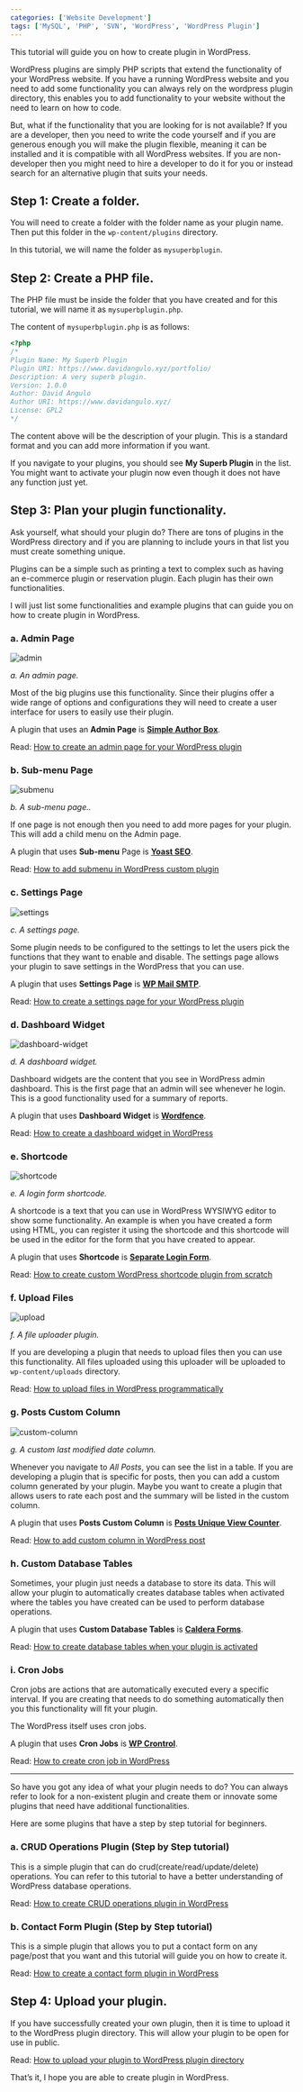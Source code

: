 ```yaml
---
categories: ['Website Development']
tags: ['MySQL', 'PHP', 'SVN', 'WordPress', 'WordPress Plugin']
---
```

This tutorial will guide you on how to create plugin in WordPress.

WordPress plugins are simply PHP scripts that extend the functionality of your WordPress website. If you have a running WordPress website and you need to add some functionality you can always rely on the wordpress plugin directory, this enables you to add functionality to your website without the need to learn on how to code.

But, what if the functionality that you are looking for is not available? If you are a developer, then you need to write the code yourself and if you are generous enough you will make the plugin flexible, meaning it can be installed and it is compatible with all WordPress websites. If you are non-developer then you might need to hire a developer to do it for you or instead search for an alternative plugin that suits your needs.

## Step 1: Create a folder.
You will need to create a folder with the folder name as your plugin name. Then put this folder in the `wp-content/plugins` directory.

In this tutorial, we will name the folder as `mysuperbplugin`.

## Step 2: Create a PHP file.
The PHP file must be inside the folder that you have created and for this tutorial, we will name it as `mysuperbplugin.php`.

The content of `mysuperbplugin.php` is as follows:

```php
<?php
/*
Plugin Name: My Superb Plugin
Plugin URI: https://www.davidangulo.xyz/portfolio/
Description: A very superb plugin.
Version: 1.0.0
Author: David Angulo
Author URI: https://www.davidangulo.xyz/
License: GPL2
*/
```

The content above will be the description of your plugin. This is a standard format and you can add more information if you want.

If you navigate to your plugins, you should see **My Superb Plugin** in the list. You might want to activate your plugin now even though it does not have any function just yet.

## Step 3: Plan your plugin functionality.
Ask yourself, what should your plugin do? There are tons of plugins in the WordPress directory and if you are planning to include yours in that list you must create something unique.

Plugins can be a simple such as printing a text to complex such as having an e-commerce plugin or reservation plugin. Each plugin has their own functionalities.

I will just list some functionalities and example plugins that can guide you on how to create plugin in WordPress.

### a. Admin Page

![admin](/assets/images/posts/create-plugin-in-wordpress-step-by-step-tutorial-for-beginners/admin.jpg)

*a. An admin page.*

Most of the big plugins use this functionality. Since their plugins offer a wide range of options and configurations they will need to create a user interface for users to easily use their plugin.

A plugin that uses an **Admin Page** is [**Simple Author Box**](https://wordpress.org/plugins/simple-author-box/).

Read: [How to create an admin page for your WordPress plugin](/posts/how-to-create-an-admin-page-for-your-wordpress-plugin/)

### b. Sub-menu Page

![submenu](/assets/images/posts/create-plugin-in-wordpress-step-by-step-tutorial-for-beginners/submenu.jpg)

*b. A sub-menu page..*

If one page is not enough then you need to add more pages for your plugin. This will add a child menu on the Admin page.

A plugin that uses **Sub-menu** Page is [**Yoast SEO**](https://wordpress.org/plugins/wordpress-seo/).

Read: [How to add submenu in WordPress custom plugin](/posts/how-to-add-submenu-in-wordpress-custom-plugin/)

### c. Settings Page

![settings](/assets/images/posts/create-plugin-in-wordpress-step-by-step-tutorial-for-beginners/settings.jpg)

*c. A settings page.*

Some plugin needs to be configured to the settings to let the users pick the functions that they want to enable and disable. The settings page allows your plugin to save settings in the WordPress that you can use.

A plugin that uses **Settings Page** is [**WP Mail SMTP**](https://wordpress.org/plugins/wp-mail-smtp/).

Read: [How to create a settings page for your WordPress plugin](/posts/how-to-create-a-settings-page-for-your-wordpress-plugin/)

### d. Dashboard Widget

![dashboard-widget](/assets/images/posts/create-plugin-in-wordpress-step-by-step-tutorial-for-beginners/dashboard-widget.jpg)

*d. A dashboard widget.*

Dashboard widgets are the content that you see in WordPress admin dashboard. This is the first page that an admin will see whenever he login. This is a good functionality used for a summary of reports.

A plugin that uses **Dashboard Widget** is [**Wordfence**](https://wordpress.org/plugins/wordfence/).

Read: [How to create a dashboard widget in WordPress](/posts/how-to-create-a-dashboard-widget-in-wordpress/)

### e. Shortcode

![shortcode](/assets/images/posts/create-plugin-in-wordpress-step-by-step-tutorial-for-beginners/shortcode.jpg)

*e. A login form shortcode.*

A shortcode is a text that you can use in WordPress WYSIWYG editor to show some functionality. An example is when you have created a form using HTML, you can register it using the shortcode and this shortcode will be used in the editor for the form that you have created to appear.

A plugin that uses **Shortcode** is [**Separate Login Form**](https://wordpress.org/plugins/separate-login-form/).

Read: [How to create custom WordPress shortcode plugin from scratch](/posts/how-to-create-custom-wordpress-shortcode-plugin-from-scratch/)

### f. Upload Files

![upload](/assets/images/posts/create-plugin-in-wordpress-step-by-step-tutorial-for-beginners/upload.jpg)

*f. A file uploader plugin.*

If you are developing a plugin that needs to upload files then you can use this functionality. All files uploaded using this uploader will be uploaded to `wp-content/uploads` directory.

Read: [How to upload files in WordPress programmatically](/posts/how-to-upload-files-in-wordpress-programmatically/)

### g. Posts Custom Column

![custom-column](/assets/images/posts/create-plugin-in-wordpress-step-by-step-tutorial-for-beginners/custom-column.jpg)

*g. A custom last modified date column.*

Whenever you navigate to *All Posts*, you can see the list in a table. If you are developing a plugin that is specific for posts, then you can add a custom column generated by your plugin. Maybe you want to create a plugin that allows users to rate each post and the summary will be listed in the custom column.

A plugin that uses **Posts Custom Column** is [**Posts Unique View Counter**](https://wordpress.org/plugins/posts-unique-view-counter/).

Read: [How to add custom column in WordPress post](/posts/how-to-add-custom-column-in-wordpress-post/)

### h. Custom Database Tables
Sometimes, your plugin just needs a database to store its data. This will allow your plugin to automatically creates database tables when activated where the tables you have created can be used to perform database operations.

A plugin that uses **Custom Database Tables** is [**Caldera Forms**](https://wordpress.org/plugins/caldera-forms/).

Read: [How to create database tables when your plugin is activated](/posts/how-to-create-database-tables-when-your-plugin-is-activated/)

### i. Cron Jobs
Cron jobs are actions that are automatically executed every a specific interval. If you are creating that needs to do something automatically then you this functionality will fit your plugin.

The WordPress itself uses cron jobs.

A plugin that uses **Cron Jobs** is [**WP Crontrol**](https://wordpress.org/plugins/wp-crontrol/).

Read: [How to create  cron job in WordPress](/posts/how-to-create-cron-job-in-wordpress/)

---

So have you got any idea of what your plugin needs to do? You can always refer to look for a non-existent plugin and create them or innovate some plugins that need have additional functionalities.

Here are some plugins that have a step by step tutorial for beginners.

### a. CRUD Operations Plugin (Step by Step tutorial)
This is a simple plugin that can do crud(create/read/update/delete) operations. You can refer to this tutorial to have a better understanding of WordPress database operations.

Read: [How to create CRUD operations plugin in WordPress](/posts/how-to-create-crud-operations-plugin-in-wordpress/)

### b. Contact Form Plugin (Step by Step tutorial)
This is a simple plugin that allows you to put a contact form on any page/post that you want and this tutorial will guide you on how to create it.

Read: [How to create a contact form plugin in WordPress](/posts/how-to-create-a-contact-form-plugin-in-wordpress/)

## Step 4: Upload your plugin.
If you have successfully created your own plugin, then it is time to upload it to the WordPress plugin directory. This will allow your plugin to be open for use in public.

Read: [How to upload your plugin to WordPress plugin directory](/posts/how-to-upload-your-plugin-to-wordpress-plugin-directory/)

That’s it, I hope you are able to create plugin in WordPress.
